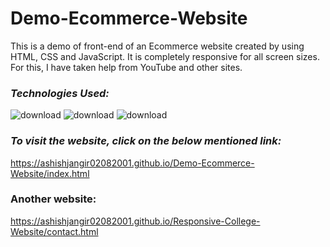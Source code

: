 # Demo-Ecommerce-Website
This is a demo of front-end of an Ecommerce website created by using HTML, CSS and JavaScript. 
It is completely responsive for all screen sizes. For this, I have taken help from YouTube and other sites.

### **_Technologies Used:_**

![download](https://user-images.githubusercontent.com/61355945/148578543-3660b6e4-e5c2-4f12-8718-285fdd8bcdad.png)
![download](https://user-images.githubusercontent.com/61355945/148578305-e1d9d52c-fda3-4343-9dc3-bf6684022c68.png)
![download](https://user-images.githubusercontent.com/61355945/148578360-c91d2dda-1f53-46c7-86b9-432b11550163.jpg)


### *To visit the website, click on the below mentioned link:*

https://ashishjangir02082001.github.io/Demo-Ecommerce-Website/index.html

### Another website:
https://ashishjangir02082001.github.io/Responsive-College-Website/contact.html
